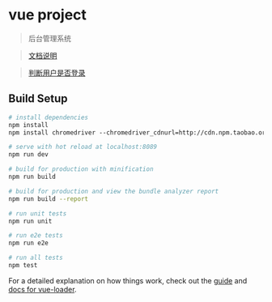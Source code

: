 # vue project

> 后台管理系统

> [文档说明](https://github.com/PengChen96/vue-cli-framework/blob/master/read.md)

> [判断用户是否登录](https://github.com/PengChen96/vue-cli-framework/blob/master/zmd/login.md)


## Build Setup

``` bash
# install dependencies
npm install
npm install chromedriver --chromedriver_cdnurl=http://cdn.npm.taobao.org/dist/chromedriver 

# serve with hot reload at localhost:8089
npm run dev

# build for production with minification
npm run build

# build for production and view the bundle analyzer report
npm run build --report

# run unit tests
npm run unit

# run e2e tests
npm run e2e

# run all tests
npm test
```

For a detailed explanation on how things work, check out the [guide](http://vuejs-templates.github.io/webpack/) and [docs for vue-loader](http://vuejs.github.io/vue-loader).
